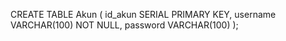 CREATE TABLE Akun (
    id_akun SERIAL PRIMARY KEY,
    username VARCHAR(100) NOT NULL,
    password VARCHAR(100)
);
